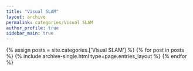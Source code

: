 ```yaml
---
title: "Visual SLAM"
layout: archive
permalink: categories/Visual SLAM
author_profile: true
sidebar_main: true
---  
```



{% assign posts = site.categories.['Visual SLAM'] %}
{% for post in posts %} {% include archive-single.html type=page.entries_layout %} {% endfor %}